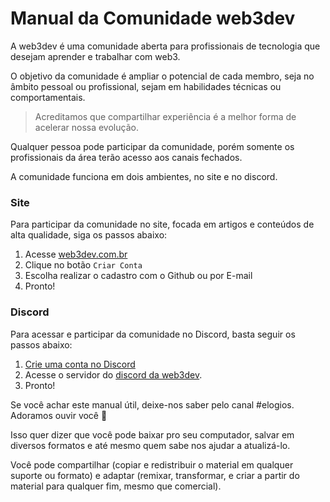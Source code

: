 # Manual da Comunidade web3dev

A web3dev é uma comunidade aberta para profissionais de tecnologia que desejam aprender e trabalhar com web3.

O objetivo da comunidade é ampliar o potencial de cada membro, seja no âmbito pessoal ou profissional, sejam em habilidades técnicas ou comportamentais.

> Acreditamos que compartilhar experiência é a melhor forma de acelerar nossa evolução.

Qualquer pessoa pode participar da comunidade, porém somente os profissionais da área terão acesso aos canais fechados.

A comunidade funciona em dois ambientes, no site e no discord.

### Site

Para participar da comunidade no site, focada em artigos e conteúdos de alta qualidade, siga os passos abaixo:

1. Acesse [web3dev.com.br](https://www.web3dev.com.br/)
2. Clique no botão `Criar Conta`
3. Escolha realizar o cadastro com o Github ou por E-mail
4. Pronto!

### Discord&#x20;

Para acessar e participar da comunidade no Discord, basta seguir os passos abaixo:

1. [Crie uma conta no Discord](https://discordapp.com/register)​
2. Acesse o servidor do [discord da web3dev](https://discord.web3dev.com.br).
3. Pronto!

Se você achar este manual útil, deixe-nos saber pelo canal #elogios. Adoramos ouvir você 💫

Isso quer dizer que você pode baixar pro seu computador, salvar em diversos formatos e até mesmo quem sabe nos ajudar a atualizá-lo.

Você pode compartilhar (copiar e redistribuir o material em qualquer suporte ou formato) e adaptar (remixar, transformar, e criar a partir do material para qualquer fim, mesmo que comercial).
